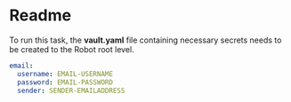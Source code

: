 # Readme

To run this task, the **vault.yaml** file containing necessary secrets needs to be created to the Robot root level.

```yaml
email:
  username: EMAIL-USERNAME
  password: EMAIL-PASSWORD
  sender: SENDER-EMAILADDRESS
```
